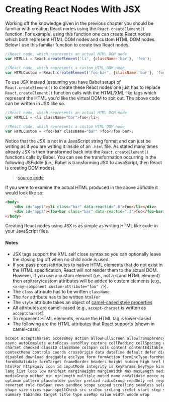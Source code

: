 # Creating React Nodes With JSX

Working off the knowledge given in the previous chapter you should be familiar with creating React nodes using the `React.createElement()` function. For example, using this function one can create React nodes which both represent  HTML DOM nodes and custom HTML DOM nodes. Below I use this familiar function to create two React nodes.

```js
//React node, which represents an actual HTML DOM node
var HTMLLi = React.createElement('li', {className:'bar'}, 'foo');

//React node, which represents a custom HTML DOM node
var HTMLCustom = React.createElement('foo-bar', {className:'bar'}, 'foo');
```

To use JSX instead (assuming you have Babel setup) of `React.createElement()` to create these React nodes one just has to replace `React.createElement()` function calls with the HTML/XML like tags which represent the HTML you'd like the virtual DOM to spit out. The above code can be written in JSX like so.

```js
//React node, which represents an actual HTML DOM node
var HTMLLi = <li className="bar">foo</li>;

//React node, which represents a custom HTML DOM node
var HTMLCustom = <foo-bar className="bar" >foo</foo-bar>;
```

Notice that the JSX is not in a JavaScript string format and can just be writing as if you are writing it inside of an `.html` file. As stated many times already JSX is then transformed back into the `React.createElement()` functions calls by Babel. You can see the transformation occurring in the following JSFiddle (i.e., Babel is transforming JSX to JavaScript, then React is creating DOM nodes).

> [source code](https://jsfiddle.net/wc6dtkov/#tabs=js,result,html,resources)

If you were to examine the actual HTML produced in the above JSfiddle it would look like so:

```html
<body>
    <div id="app1"><li class="bar" data-reactid=".0">foo</li></div>
    <div id="app2"><foo-bar class="bar" data-reactid=".1">foo</foo-bar></div>
</body>
```

Creating React nodes using JSX is as simple as writing HTML like code in your JavaScript files.

#### Notes

* JSX tags support the XML self close syntax so you can optionally leave the closing tag off when no child node is used.
* If you pass props/attributes to native HTML elements that do not exist in the HTML specification, React will not render them to the actual DOM. However, if you use a custom element (i.e., not a stand HTML element) then arbitrary/custom attributes will be added to custom elements (e.g., `<x-my-component custom-attribute="foo" />`).
* The `class` attribute has to be written `className`
* The `for` attribute has to be written `htmlFor`
* The `style` attribute takes an object of [camel-cased style properties](https://www.w3.org/TR/DOM-Level-2-Style/css.html#CSS-CSS2Properties)
* All attributes are camel-cased (e.g., `accept-charset` is written as `acceptCharset`)
* To represent HTML elements, ensure the HTML tag is lower-cased
* The following are the HTML attributes that React supports (shown in camel-case):

```HTML
accept acceptCharset accessKey action allowFullScreen allowTransparency alt
async autoComplete autoFocus autoPlay capture cellPadding cellSpacing challenge
charSet checked classID className colSpan cols content contentEditable
contextMenu controls coords crossOrigin data dateTime default defer dir
disabled download draggable encType form formAction formEncType formMethod
formNoValidate formTarget frameBorder headers height hidden high href hrefLang
htmlFor httpEquiv icon id inputMode integrity is keyParams keyType kind label
lang list loop low manifest marginHeight marginWidth max maxLength media
mediaGroup method min minLength multiple muted name noValidate nonce open
optimum pattern placeholder poster preload radioGroup readOnly rel required
reversed role rowSpan rows sandbox scope scoped scrolling seamless selected
shape size sizes span spellCheck src srcDoc srcLang srcSet start step style
summary tabIndex target title type useMap value width wmode wrap
```
